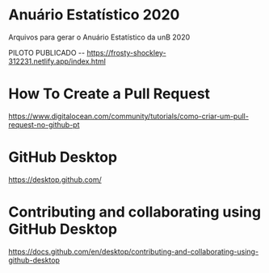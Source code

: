 # Anuário Estatístico 2020
Arquivos para gerar o Anuário Estatístico da unB 2020


PILOTO PUBLICADO -- https://frosty-shockley-312231.netlify.app/index.html


# How To Create a Pull Request
https://www.digitalocean.com/community/tutorials/como-criar-um-pull-request-no-github-pt

# GitHub Desktop
https://desktop.github.com/

# Contributing and collaborating using GitHub Desktop
https://docs.github.com/en/desktop/contributing-and-collaborating-using-github-desktop

